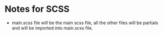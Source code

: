 # Notes for SCSS

- main.scss file will be the main scss file, all the other files will be partials and will be imported into main.scss file.

